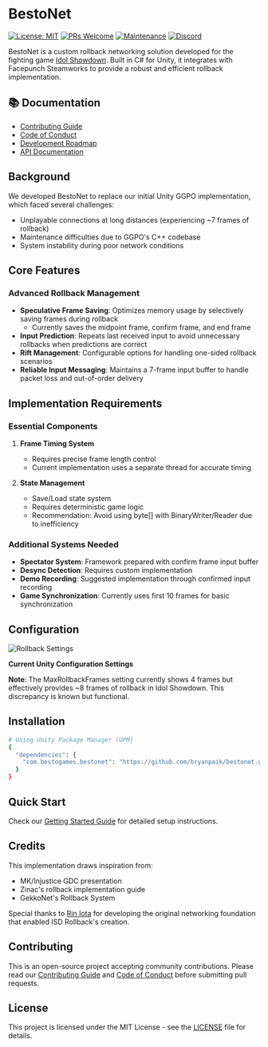# BestoNet

[![License: MIT](https://img.shields.io/badge/License-MIT-yellow.svg)](https://opensource.org/licenses/MIT)
[![PRs Welcome](https://img.shields.io/badge/PRs-welcome-brightgreen.svg?style=flat)](docs/CONTRIBUTING.md)
[![Maintenance](https://img.shields.io/badge/Maintained%3F-yes-green.svg)](https://github.com/bryanpaik/isd-rollback/graphs/commit-activity)
[![Discord](https://img.shields.io/discord/YOUR_DISCORD_ID)](https://discord.gg/)

BestoNet is a custom rollback networking solution developed for the fighting game [Idol Showdown](https://store.steampowered.com/app/1742020/Idol_Showdown/). Built in C# for Unity, it integrates with Facepunch Steamworks to provide a robust and efficient rollback implementation.

## 📚 Documentation

- [Contributing Guide](docs/CONTRIBUTING.md)
- [Code of Conduct](docs/CODE_OF_CONDUCT.md)
- [Development Roadmap](docs/ROADMAP.md)
- [API Documentation](docs/API.md)

## Background

We developed BestoNet to replace our initial Unity GGPO implementation, which faced several challenges:
- Unplayable connections at long distances (experiencing ~7 frames of rollback)
- Maintenance difficulties due to GGPO's C++ codebase
- System instability during poor network conditions

## Core Features

### Advanced Rollback Management
- **Speculative Frame Saving**: Optimizes memory usage by selectively saving frames during rollback
    - Currently saves the midpoint frame, confirm frame, and end frame
- **Input Prediction**: Repeats last received input to avoid unnecessary rollbacks when predictions are correct
- **Rift Management**: Configurable options for handling one-sided rollback scenarios
- **Reliable Input Messaging**: Maintains a 7-frame input buffer to handle packet loss and out-of-order delivery

## Implementation Requirements

### Essential Components
1. **Frame Timing System**
    - Requires precise frame length control
    - Current implementation uses a separate thread for accurate timing

2. **State Management**
    - Save/Load state system
    - Requires deterministic game logic
    - Recommendation: Avoid using byte[] with BinaryWriter/Reader due to inefficiency

### Additional Systems Needed
- **Spectator System**: Framework prepared with confirm frame input buffer
- **Desync Detection**: Requires custom implementation
- **Demo Recording**: Suggested implementation through confirmed input recording
- **Game Synchronization**: Currently uses first 10 frames for basic synchronization

## Configuration

![Rollback Settings](assets/rollback_settings.png)

**Current Unity Configuration Settings**

**Note**: The MaxRollbackFrames setting currently shows 4 frames but effectively provides ~8 frames of rollback in Idol Showdown. This discrepancy is known but functional.

## Installation

```bash
# Using Unity Package Manager (UPM)
{
  "dependencies": {
    "com.bestogames.bestonet": "https://github.com/bryanpaik/bestonet.git"
  }
}
```

## Quick Start

Check our [Getting Started Guide](docs/getting-started.md) for detailed setup instructions.

## Credits

This implementation draws inspiration from:
- MK/Injustice GDC presentation
- Zinac's rollback implementation guide
- GekkoNet's Rollback System

Special thanks to [Rin Iota](https://x.com/sss_iota_sss) for developing the original networking foundation that enabled ISD Rollback's creation.

## Contributing

This is an open-source project accepting community contributions. Please read our [Contributing Guide](docs/CONTRIBUTING.md) and [Code of Conduct](docs/CODE_OF_CONDUCT.md) before submitting pull requests.

## License

This project is licensed under the MIT License - see the [LICENSE](LICENSE) file for details.
